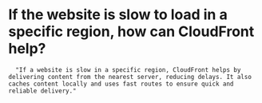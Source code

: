 # If the website is slow to load in a specific region, how can CloudFront help?
      "If a website is slow in a specific region, CloudFront helps by delivering content from the nearest server, reducing delays. It also caches content locally and uses fast routes to ensure quick and reliable delivery."
